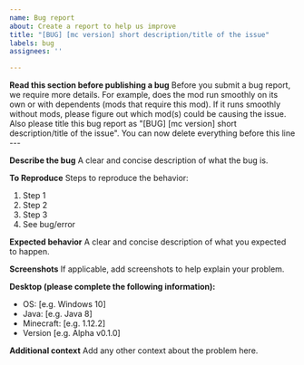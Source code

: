 ```yaml
---
name: Bug report
about: Create a report to help us improve
title: "[BUG] [mc version] short description/title of the issue"
labels: bug
assignees: ''

---
```


**Read this section before publishing a bug**
Before you submit a bug report, we require more details. For example, does the mod run smoothly on its own or with dependents (mods that require this mod). If it runs smoothly without mods, please figure out which mod(s) could be causing the issue.
Also please title this bug report as "[BUG] [mc version] short description/title of the issue".
You can now delete everything before this line ---

**Describe the bug**
A clear and concise description of what the bug is.

**To Reproduce**
Steps to reproduce the behavior:
1. Step 1
2. Step 2
3. Step 3
4. See bug/error

**Expected behavior**
A clear and concise description of what you expected to happen.

**Screenshots**
If applicable, add screenshots to help explain your problem.

**Desktop (please complete the following information):**
 - OS: [e.g. Windows 10]
 - Java: [e.g. Java 8]
 - Minecraft: [e.g. 1.12.2]
 - Version [e.g. Alpha v0.1.0]

**Additional context**
Add any other context about the problem here.
